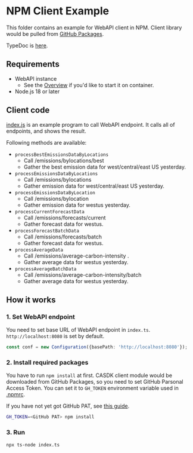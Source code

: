 # NPM Client Example

This folder contains an example for WebAPI client in NPM. Client library would be pulled from [GitHub Packages](https://github.com/orgs/Green-Software-Foundation/packages?repo_name=carbon-aware-sdk).

TypeDoc is [here](https://carbon-aware-sdk.greensoftware.foundation/client-apidocs/1.0.0/npm).

## Requirements

- WebAPI instance
  - See the [Overview](../../docs/overview.md#publish-webapi-with-container) if you'd like to start it on container.
- Node.js 18 or later

## Client code

[index.js](index.js) is an example program to call WebAPI endpoint. It calls all of endpoints, and shows the result.

Following methods are available:

- `processBestEmissionsDataByLocations`
  - Call /emissions/bylocations/best
  - Gather the best emission data for west/central/east US yesterday.
- `processEmissionsDataByLocations`
  - Call /emissions/bylocations
  - Gather emission data for west/central/east US yesterday.
- `processEmissionsDataByLocation`
  - Call /emissions/bylocation
  - Gather emission data for westus yesterday.
- `processCurrentForecastData`
  - Call /emissions/forecasts/current
  - Gather forecast data for westus.
- `processForecastBatchData`
  - Call /emissions/forecasts/batch
  - Gather forecast data for westus.
- `processAverageData`
  - Call /emissions/average-carbon-intensity .
  - Gather average data for westus yesterday.
- `processAverageBatchData`
  - Call /emissions/average-carbon-intensity/batch
  - Gather average data for westus yesterday.

## How it works

### 1. Set WebAPI endpoint

You need to set base URL of WebAPI endpoint in `index.ts`. `http://localhost:8080` is set by default.

```typescript
const conf = new Configuration({basePath: 'http://localhost:8080'});
```

### 2. Install required packages

You have to run `npm install` at first. CASDK client module would be downloaded from GitHub Packages, so you need to set GitHub Parsonal Access Token. You can set it to `GH_TOKEN` environment variable used in [.npmrc](.npmrc).

If you have not yet got GitHub PAT, see [this guide](https://docs.github.com/authentication/keeping-your-account-and-data-secure/managing-your-personal-access-tokens).


```sh
GH_TOKEN=<GitHub PAT> npm install
```

### 3. Run

```sh
npx ts-node index.ts
```
